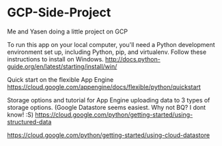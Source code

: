 # GCP-Side-Project
Me and Yasen doing a little project on GCP

To run this app on your local computer, you'll need a Python development environment set up, including Python, pip, and virtualenv. Follow these instructions to install on Windows.
http://docs.python-guide.org/en/latest/starting/install/win/

Quick start on the flexible App Engine 
https://cloud.google.com/appengine/docs/flexible/python/quickstart

Storage options and tutorial for App Engine uploading data to 3 types of storage options. (Google Datastore seems easiest. Why not BQ? I dont know! :S)
https://cloud.google.com/python/getting-started/using-structured-data


https://cloud.google.com/python/getting-started/using-cloud-datastore
